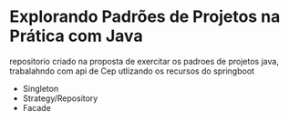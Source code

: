 # Explorando Padrões de Projetos na Prática com Java

repositorio criado na proposta de exercitar os padroes de projetos java,
trabalahndo com  api de Cep utlizando os recursos do springboot


- Singleton
- Strategy/Repository
- Facade
